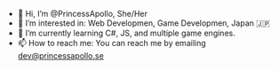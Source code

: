 - 👋 Hi, I’m @PrincessApollo, She/Her
- 👀 I’m interested in: Web Developmen, Game Developmen, Japan :jp:
- 🌱 I’m currently learning C#, JS, and multiple game engines.
- 📫 How to reach me: You can reach me by emailing dev@princessapollo.se

<!---
PrincessApollo/PrincessApollo is a ✨ special ✨ repository because its `README.md` (this file) appears on your GitHub profile.
You can click the Preview link to take a look at your changes.
--->
